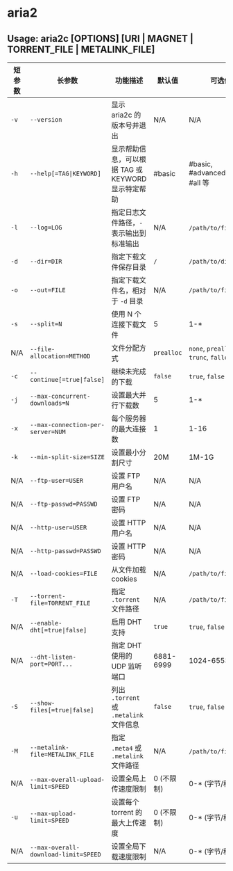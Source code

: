 # aria2

## Usage: aria2c [OPTIONS] [URI | MAGNET | TORRENT_FILE | METALINK_FILE]

| 短参数 | 长参数 | 功能描述 | 默认值 | 可选值 |
|-|-|-|-|-|
| `-v` | `--version` | 显示 aria2c 的版本号并退出 | N/A | N/A |
| `-h` | `--help[=TAG\|KEYWORD]` | 显示帮助信息，可以根据 TAG 或 KEYWORD 显示特定帮助 | #basic | #basic, #advanced, #http, #all 等 |
| `-l` | `--log=LOG` | 指定日志文件路径，`-` 表示输出到标准输出 | N/A | `/path/to/file`, `-` |
| `-d` | `--dir=DIR` | 指定下载文件保存目录 | `/` | `/path/to/directory` |
| `-o` | `--out=FILE` | 指定下载文件名，相对于 `-d` 目录 | N/A | `/path/to/file` |
| `-s` | `--split=N` | 使用 N 个连接下载文件 | 5 | 1-* |
| N/A | `--file-allocation=METHOD` | 文件分配方式 | `prealloc` | `none`, `prealloc`, `trunc`, `falloc` |
| `-c` | `--continue[=true\|false]` | 继续未完成的下载 | `false` | `true`, `false` |
| `-j` | `--max-concurrent-downloads=N` | 设置最大并行下载数 | 5 | 1-* |
| `-x` | `--max-connection-per-server=NUM` | 每个服务器的最大连接数 | 1 | 1-16 |
| `-k` | `--min-split-size=SIZE` | 设置最小分割尺寸 | 20M | 1M-1G |
| N/A | `--ftp-user=USER` | 设置 FTP 用户名 | N/A | N/A |
| N/A | `--ftp-passwd=PASSWD` | 设置 FTP 密码 | N/A | N/A |
| N/A | `--http-user=USER` | 设置 HTTP 用户名 | N/A | N/A |
| N/A | `--http-passwd=PASSWD` | 设置 HTTP 密码 | N/A | N/A |
| N/A | `--load-cookies=FILE` | 从文件加载 cookies | N/A | `/path/to/file` |
| `-T` | `--torrent-file=TORRENT_FILE` | 指定 `.torrent` 文件路径 | N/A | `/path/to/file` |
| N/A | `--enable-dht[=true\|false]` | 启用 DHT 支持 | `true` | `true`, `false` |
| N/A | `--dht-listen-port=PORT...` | 指定 DHT 使用的 UDP 监听端口 | 6881-6999 | 1024-65535 |
| `-S` | `--show-files[=true\|false]` | 列出 `.torrent` 或 `.metalink` 文件信息 | `false` | `true`, `false` |
| `-M` | `--metalink-file=METALINK_FILE` | 指定 `.meta4` 或 `.metalink` 文件路径 | N/A | `/path/to/file`, `-` |
| N/A | `--max-overall-upload-limit=SPEED` | 设置全局上传速度限制 | 0 (不限制) | 0-* (字节/秒) |
| `-u` | `--max-upload-limit=SPEED` | 设置每个 torrent 的最大上传速度 | 0 (不限制) | 0-* (字节/秒) |
| N/A | `--max-overall-download-limit=SPEED` | 设置全局下载速度限制 | N/A | 0-* (字节/秒) |
